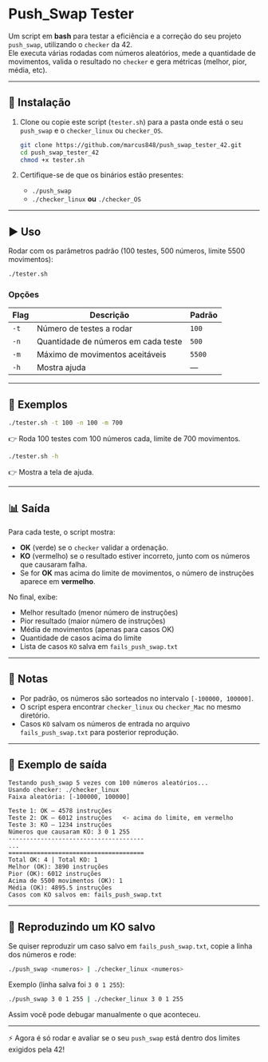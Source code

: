 # Push_Swap Tester

Um script em **bash** para testar a eficiência e a correção do seu projeto `push_swap`, utilizando o `checker` da 42.  
Ele executa várias rodadas com números aleatórios, mede a quantidade de movimentos, valida o resultado no `checker` e gera métricas (melhor, pior, média, etc).  

---

## 🔧 Instalação

1. Clone ou copie este script (`tester.sh`) para a pasta onde está o seu `push_swap` e o `checker_linux` ou `checker_OS`.

   ```bash
   git clone https://github.com/marcus848/push_swap_tester_42.git
   cd push_swap_tester_42
   chmod +x tester.sh
    ```

2. Certifique-se de que os binários estão presentes:

   * `./push_swap`
   * `./checker_linux` **ou** `./checker_OS`

---

## ▶️ Uso

Rodar com os parâmetros padrão (100 testes, 500 números, limite 5500 movimentos):

```bash
./tester.sh
```

### Opções

| Flag | Descrição                           | Padrão |
| ---- | ----------------------------------- | ------ |
| `-t` | Número de testes a rodar            | `100`  |
| `-n` | Quantidade de números em cada teste | `500`  |
| `-m` | Máximo de movimentos aceitáveis     | `5500` |
| `-h` | Mostra ajuda                        | —      |

---

## 📌 Exemplos

```bash
./tester.sh -t 100 -n 100 -m 700
```

👉 Roda 100 testes com 100 números cada, limite de 700 movimentos.

```bash
./tester.sh -h
```

👉 Mostra a tela de ajuda.

---

## 📊 Saída

Para cada teste, o script mostra:

* **OK** (verde) se o `checker` validar a ordenação.
* **KO** (vermelho) se o resultado estiver incorreto, junto com os números que causaram falha.
* Se for **OK** mas acima do limite de movimentos, o número de instruções aparece em **vermelho**.

No final, exibe:

* Melhor resultado (menor número de instruções)
* Pior resultado (maior número de instruções)
* Média de movimentos (apenas para casos OK)
* Quantidade de casos acima do limite
* Lista de casos `KO` salva em `fails_push_swap.txt`

---

## 📝 Notas

* Por padrão, os números são sorteados no intervalo `[-100000, 100000]`.
* O script espera encontrar `checker_linux` ou `checker_Mac` no mesmo diretório.
* Casos `KO` salvam os números de entrada no arquivo `fails_push_swap.txt` para posterior reprodução.

---

## 🎨 Exemplo de saída

```
Testando push_swap 5 vezes com 100 números aleatórios...
Usando checker: ./checker_linux
Faixa aleatória: [-100000, 100000]

Teste 1: OK — 4578 instruções
Teste 2: OK — 6012 instruções   <- acima do limite, em vermelho
Teste 3: KO — 1234 instruções
Números que causaram KO: 3 0 1 255
--------------------------------------
...
======================================
Total OK: 4 | Total KO: 1
Melhor (OK): 3890 instruções
Pior (OK): 6012 instruções
Acima de 5500 movimentos (OK): 1
Média (OK): 4895.5 instruções
Casos com KO salvos em: fails_push_swap.txt
```

---

## 🔁 Reproduzindo um KO salvo

Se quiser reproduzir um caso salvo em `fails_push_swap.txt`, copie a linha dos números e rode:

```bash
./push_swap <numeros> | ./checker_linux <numeros>
```

Exemplo (linha salva foi `3 0 1 255`):

```bash
./push_swap 3 0 1 255 | ./checker_linux 3 0 1 255
```

Assim você pode debugar manualmente o que aconteceu.

---

⚡ Agora é só rodar e avaliar se o seu `push_swap` está dentro dos limites exigidos pela 42!

